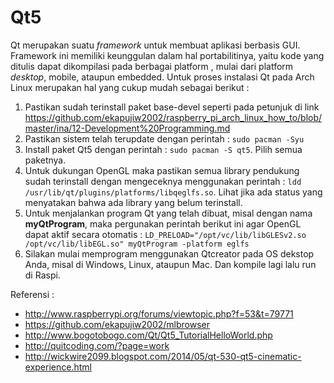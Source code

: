 # Qt5
Qt merupakan suatu *framework* untuk membuat aplikasi berbasis GUI. Framework ini memiliki keunggulan dalam hal portabilitinya, yaitu kode yang ditulis dapat dikompilasi pada berbagai platform , mulai dari platform *desktop*, mobile, ataupun embedded. Untuk proses instalasi Qt pada Arch Linux merupakan hal yang cukup mudah sebagai berikut :  
1. Pastikan sudah terinstall paket base-devel seperti pada petunjuk di link https://github.com/ekapujiw2002/raspberry_pi_arch_linux_how_to/blob/master/ina/12-Development%20Programming.md  
2. Pastikan sistem telah terupdate dengan perintah : ```sudo pacman -Syu```  
3. Install paket Qt5 dengan perintah : ```sudo pacman -S qt5```. Pilih semua paketnya.  
4. Untuk dukungan OpenGL maka pastikan semua library pendukung sudah terinstall dengan mengeceknya menggunakan perintah : ```ldd /usr/lib/qt/plugins/platforms/libqeglfs.so```. Lihat jika ada status yang menyatakan bahwa ada library yang belum terinstall.  
5. Untuk menjalankan program Qt yang telah dibuat, misal dengan nama **myQtProgram**, maka pergunakan perintah berikut ini agar OpenGL dapat aktif secara otomatis : ```LD_PRELOAD="/opt/vc/lib/libGLESv2.so /opt/vc/lib/libEGL.so" myQtProgram -platform eglfs```
6. Silakan mulai memprogram menggunakan Qtcreator pada OS dekstop Anda, misal di Windows, Linux, ataupun Mac. Dan kompile lagi lalu run di Raspi.

Referensi :
- http://www.raspberrypi.org/forums/viewtopic.php?f=53&t=79771
- https://github.com/ekapujiw2002/mlbrowser
- http://www.bogotobogo.com/Qt/Qt5_TutorialHelloWorld.php
- http://quitcoding.com/?page=work
- http://wickwire2099.blogspot.com/2014/05/qt-530-qt5-cinematic-experience.html